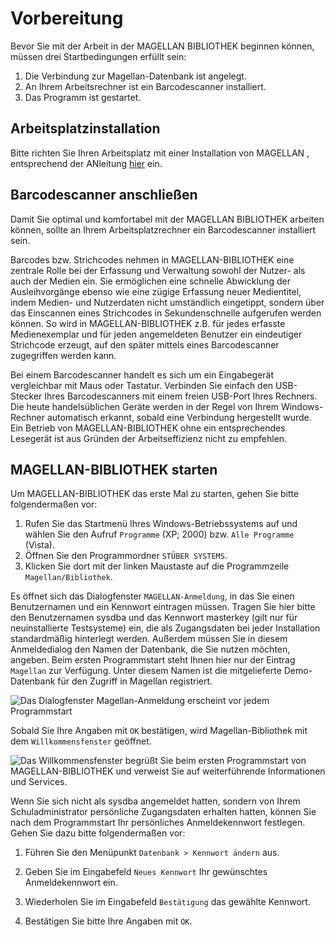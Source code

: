 # Vorbereitung

Bevor Sie mit der Arbeit in der MAGELLAN BIBLIOTHEK beginnen können, müssen drei Startbedingungen erfüllt sein:

1. Die Verbindung zur Magellan-Datenbank ist angelegt.
2. An Ihrem Arbeitsrechner ist ein Barcodescanner installiert.
3. Das Programm ist gestartet.

## Arbeitsplatzinstallation

Bitte richten Sie Ihren Arbeitsplatz mit einer Installation von MAGELLAN , entsprechend der ANleitung [hier](https://doc.magellan.stueber.de/schulverwaltung/installation/version8/arbeitsplatz.installieren/) ein.

## Barcodescanner anschließen

Damit Sie optimal und komfortabel mit der MAGELLAN BIBLIOTHEK arbeiten können, sollte an Ihrem Arbeitsplatzrechner ein Barcodescanner installiert sein.

Barcodes bzw. Strichcodes nehmen in MAGELLAN-BIBLIOTHEK eine zentrale Rolle bei der Erfassung und Verwaltung sowohl der Nutzer- als auch der Medien ein. Sie ermöglichen eine schnelle Abwicklung der Ausleihvorgänge ebenso wie eine zügige Erfassung neuer Medientitel, indem Medien- und Nutzerdaten nicht umständlich eingetippt, sondern über das Einscannen eines Strichcodes in Sekundenschnelle aufgerufen werden können. So wird in MAGELLAN-BIBLIOTHEK z.B. für jedes erfasste Medienexemplar und für jeden angemeldeten Benutzer ein eindeutiger Strichcode erzeugt, auf den später mittels eines Barcodescanner zugegriffen werden kann.

Bei einem Barcodescanner handelt es sich um ein Eingabegerät vergleichbar mit Maus oder Tastatur. Verbinden Sie einfach den USB-Stecker Ihres Barcodescanners mit einem freien USB-Port Ihres Rechners. Die heute handelsüblichen Geräte werden in der Regel von Ihrem Windows-Rechner automatisch erkannt, sobald eine Verbindung hergestellt wurde. Ein Betrieb von MAGELLAN-BIBLIOTHEK ohne ein entsprechendes Lesegerät ist aus Gründen der Arbeitseffizienz nicht zu empfehlen.

## MAGELLAN-BIBLIOTHEK starten

Um MAGELLAN-BIBLIOTHEK das erste Mal zu starten, gehen Sie bitte folgendermaßen vor:

1. Rufen Sie das Startmenü Ihres Windows-Betriebssystems auf und wählen Sie den Aufruf  `Programme` \(XP; 2000\) bzw.  `Alle Programme` \(Vista\).
2. Öffnen Sie den Programmordner  `STÜBER SYSTEMS`.
3. Klicken Sie dort mit der linken Maustaste auf die Programmzeile  `Magellan/Bibliothek`.

Es öffnet sich das Dialogfenster  `MAGELLAN-Anmeldung`, in das Sie einen Benutzernamen und ein Kennwort eintragen müssen. Tragen Sie hier bitte den Benutzernamen sysdba und das Kennwort masterkey \(gilt nur für neuinstallierte Testsysteme\) ein, die als Zugangsdaten bei jeder Installation standardmäßig hinterlegt werden. Außerdem müssen Sie in diesem Anmeldedialog den Namen der Datenbank, die Sie nutzen möchten, angeben. Beim ersten Programmstart steht Ihnen hier nur der Eintrag  `Magellan` zur Verfügung. Unter diesem Namen ist die mitgelieferte Demo-Datenbank für den Zugriff in Magellan registriert.

![Das Dialogfenster  `Magellan-Anmeldung` erscheint vor jedem Programmstart](/assets/images/bibliothek/anmeldung.png)

Sobald Sie Ihre Angaben mit  `OK` bestätigen, wird Magellan-Bibliothek mit dem  `Willkommensfenster` geöffnet.
 
![Das Willkommensfenster begrüßt Sie beim ersten Programmstart von MAGELLAN-BIBLIOTHEK und verweist Sie auf weiterführende Informationen und Services.](/assets/images/bibliothek/willkommen.png)

 Wenn Sie sich nicht als sysdba angemeldet hatten, sondern von Ihrem Schuladministrator persönliche Zugangsdaten erhalten hatten, können Sie nach dem Programmstart Ihr persönliches Anmeldekennwort festlegen. Gehen Sie dazu bitte folgendermaßen vor:

1. Führen Sie den Menüpunkt `Datenbank > Kennwort ändern` aus.

2. Geben Sie im Eingabefeld  `Neues Kennwort` Ihr gewünschtes Anmeldekennwort ein.

3. Wiederholen Sie im Eingabefeld  `Bestätigung` das gewählte Kennwort.

4. Bestätigen Sie bitte Ihre Angaben mit `OK`.

